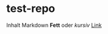 # test-repo
Inhalt
Markdown **Fett** oder *kursiv*
[Link](https://github.com/vikynm/test-repo/edit/main/README.md)
